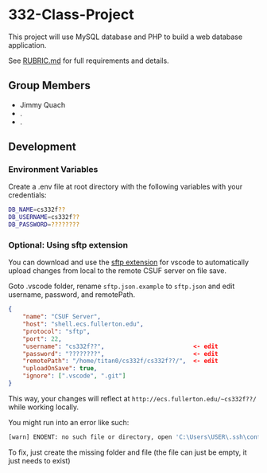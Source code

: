 # 332-Class-Project
This project will use MySQL database and PHP to build a web database application.

See [RUBRIC.md](RUBRIC.md) for full requirements and details.

## Group Members
- Jimmy Quach
- .
- .

## Development
### Environment Variables
Create a .env file at root directory with the following variables with your credentials:
```bash
DB_NAME=cs332f??
DB_USERNAME=cs332f??
DB_PASSWORD=????????
```

### Optional: Using sftp extension
You can download and use the [sftp extension](https://marketplace.visualstudio.com/items?itemName=Natizyskunk.sftp) for vscode to automatically upload changes from local to the remote CSUF server on file save.

Goto .vscode folder, rename `sftp.json.example` to `sftp.json` and edit username, password, and remotePath.
```json
{
    "name": "CSUF Server",
    "host": "shell.ecs.fullerton.edu",
    "protocol": "sftp",
    "port": 22,
    "username": "cs332f??",                         <- edit
    "password": "????????",                         <- edit
    "remotePath": "/home/titan0/cs332f/cs332f??/",  <- edit
    "uploadOnSave": true,
    "ignore": [".vscode", ".git"]
}
```

This way, your changes will reflect at `http://ecs.fullerton.edu/~cs332f??/` while working locally.

You might run into an error like such:
```bash
[warn] ENOENT: no such file or directory, open 'C:\Users\USER\.ssh\config' load C:\Users\USER\.ssh\config failed
```
To fix, just create the missing folder and file (the file can just be empty, it just needs to exist)